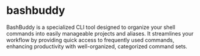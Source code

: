 # bashbuddy
BashBuddy is a specialized CLI tool designed to organize your shell commands into easily manageable projects and aliases. It streamlines your workflow by providing quick access to frequently used commands, enhancing productivity with well-organized, categorized command sets.
